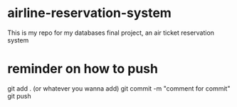 # airline-reservation-system
This is my repo for my databases final project, an air ticket reservation system

# reminder on how to push
git add . (or whatever you wanna add)
git commit -m "comment for commit"
git push